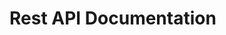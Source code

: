 # Rest API Documentation

<RestAPI />
<script>
import RestAPI from '../../.vuepress/theme/components/RestAPI.vue'
export default {
    components: { RestAPI }
}
</script>
